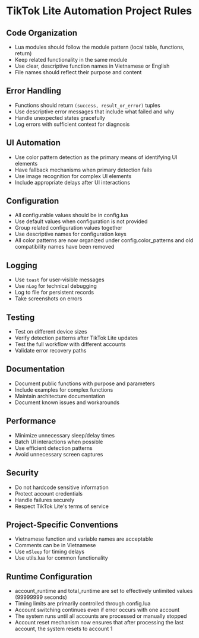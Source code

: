 # TikTok Lite Automation Project Rules

## Code Organization
- Lua modules should follow the module pattern (local table, functions, return)
- Keep related functionality in the same module
- Use clear, descriptive function names in Vietnamese or English
- File names should reflect their purpose and content

## Error Handling
- Functions should return `(success, result_or_error)` tuples
- Use descriptive error messages that include what failed and why
- Handle unexpected states gracefully
- Log errors with sufficient context for diagnosis

## UI Automation
- Use color pattern detection as the primary means of identifying UI elements
- Have fallback mechanisms when primary detection fails
- Use image recognition for complex UI elements
- Include appropriate delays after UI interactions

## Configuration
- All configurable values should be in config.lua
- Use default values when configuration is not provided
- Group related configuration values together
- Use descriptive names for configuration keys
- All color patterns are now organized under config.color_patterns and old compatibility names have been removed

## Logging
- Use `toast` for user-visible messages
- Use `nLog` for technical debugging
- Log to file for persistent records
- Take screenshots on errors

## Testing
- Test on different device sizes
- Verify detection patterns after TikTok Lite updates
- Test the full workflow with different accounts
- Validate error recovery paths

## Documentation
- Document public functions with purpose and parameters
- Include examples for complex functions
- Maintain architecture documentation
- Document known issues and workarounds

## Performance
- Minimize unnecessary sleep/delay times
- Batch UI interactions when possible
- Use efficient detection patterns
- Avoid unnecessary screen captures

## Security
- Do not hardcode sensitive information
- Protect account credentials
- Handle failures securely
- Respect TikTok Lite's terms of service

## Project-Specific Conventions
- Vietnamese function and variable names are acceptable
- Comments can be in Vietnamese
- Use `mSleep` for timing delays
- Use utils.lua for common functionality

## Runtime Configuration
- account_runtime and total_runtime are set to effectively unlimited values (99999999 seconds)
- Timing limits are primarily controlled through config.lua
- Account switching continues even if error occurs with one account
- The system runs until all accounts are processed or manually stopped
- Account reset mechanism now ensures that after processing the last account, the system resets to account 1 